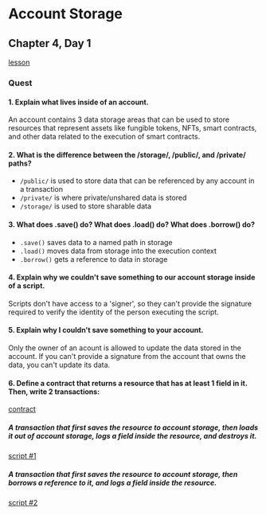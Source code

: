 # Account Storage
## Chapter 4, Day 1

[lesson](https://github.com/emerald-dao/beginner-cadence-course/tree/main/chapter4.0/day1)

### Quest
#### 1. Explain what lives inside of an account.
An account contains 3 data storage areas that can be used to store resources that represent assets like fungible tokens, NFTs, smart contracts, and other data related to the execution of smart contracts.

#### 2. What is the difference between the /storage/, /public/, and /private/ paths?
- `/public/` is used to store data that can be referenced by any account in a transaction
- `/private/` is where private/unshared data is stored
- `/storage/` is used to store sharable data

#### 3. What does .save() do? What does .load() do? What does .borrow() do?
- `.save()` saves data to a named path in storage
- `.load()` moves data from storage into the execution context
- `.borrow()` gets a reference to data in storage

#### 4. Explain why we couldn't save something to our account storage inside of a script.
Scripts don't have access to a 'signer', so they can't provide the signature required to verify the identity of the person executing the script.

#### 5. Explain why I couldn't save something to your account.
Only the owner of an acount is allowed to update the data stored in the account. If you can't provide a signature from the account that owns the data, you can't update its data. 

#### 6. Define a contract that returns a resource that has at least 1 field in it. Then, write 2 transactions:

[contract](contract.cdc)

##### A transaction that first saves the resource to account storage, then loads it out of account storage, logs a field inside the resource, and destroys it.

[script #1](script1.cdc)

##### A transaction that first saves the resource to account storage, then borrows a reference to it, and logs a field inside the resource.

[script #2](script2.cdc)